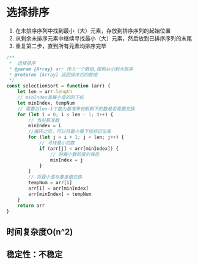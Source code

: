 # 选择排序
1. 在未排序序列中找到最小（大）元素，存放到排序序列的起始位置
2. 从剩余未排序元素中继续寻找最小（大）元素，然后放到已排序序列的末尾
3. 重复第二步，直到所有元素均排序完毕
```javascript
/**
 *  选择排序
 * @param {Array} arr 传入一个数组,按照从小到大排序
 * @returns {Array} 返回排序后的数组
 */
const selectionSort = function (arr) {
    let len = arr.length
    // minIndex是最小值的的下标
    let minIndex, tempNum
    // 需要以len-1个数为基准来判断剩下的数是否需要交换
    for (let i = 0; i < len - 1; i++) {
        // 当前基准数
        minIndex = i
        //循环之后，可以将最小值下标标记出来
        for (let j = i + 1; j < len; j++) {
            // 寻找最小的数
            if (arr[j] < arr[minIndex]) {
                // 将最小数的索引保存
                minIndex = j
            }
        }
        // 将最小值与基准值交换
        tempNum = arr[i]
        arr[i] = arr[minIndex]
        arr[minIndex] = tempNum
    }
    return arr
}
```
## 时间复杂度O(n^2)
## 稳定性：不稳定